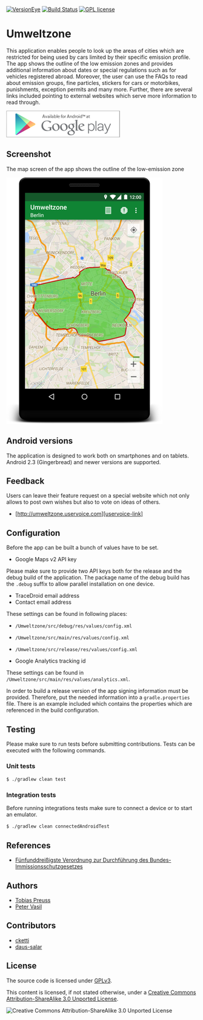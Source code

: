 [![VersionEye][versioneye-badge]][versioneye-link] 
[![Build Status](https://travis-ci.org/johnjohndoe/Umweltzone.svg?branch=master)](https://travis-ci.org/johnjohndoe/Umweltzone) 
[![GPL license][gpl-license-badge]][gpl-license-link]

# Umweltzone

This application enables people to look up the areas of cities
which are restricted for being used by cars limited by their
specific emission profile. The app shows the outline of the low emission
zones and provides additional information about dates or special
regulations such as for vehicles registered abroad. Moreover, the
user can use the FAQs to read about emission groups, fine particles,
stickers for cars or motorbikes, punishments, exception permits and
many more. Further, there are several links included
pointing to external websites which serve more information to
read through.


[![Available for Android at Google Play][google-play-badge]][google-play-link]


## Screenshot

The map screen of the app shows the outline of the low-emission zone

![Umweltzone][app-screenshot]


## Android versions

The application is designed to work both on smartphones and on tablets.
Android 2.3 (Gingerbread) and newer versions are supported.


## Feedback

Users can leave their feature request on a special website which not
only allows to post own wishes but also to vote on ideas of others.

* [http://umweltzone.uservoice.com][uservoice-link]


## Configuration

Before the app can be built a bunch of values have to be set.

* Google Maps v2 API key

Please make sure to provide two API keys both for the release and the debug build
of the application. The package name of the debug build has the `.debug` suffix
to allow parallel installation on one device.

* TraceDroid email address
* Contact email address

These settings can be found in following places:

* `/Umweltzone/src/debug/res/values/config.xml`
* `/Umweltzone/src/main/res/values/config.xml`
* `/Umweltzone/src/release/res/values/config.xml`

* Google Analytics tracking id

These settings can be found in `/Umweltzone/src/main/res/values/analytics.xml`.

In order to build a release version of the app signing information must be provided.
Therefore, put the needed information into a `gradle.properties` file. There is an
example included which contains the properties which are referenced in the build configuration.


## Testing

Please make sure to run tests before submitting contributions.
Tests can be executed with the following commands.

### Unit tests

``` bash
$ ./gradlew clean test
```

### Integration tests

Before running integrations tests make sure to connect a device or to start an emulator.

``` bash
$ ./gradlew clean connectedAndroidTest
```


## References

* [Fünfunddreißigste Verordnung zur Durchführung des Bundes-Immissionsschutzgesetzes][immissionsschutzgesetz-link]


## Authors

* [Tobias Preuss](https://bitbucket.org/tbsprs)
* [Peter Vasil](https://github.com/ptrv)


## Contributors

* [cketti](https://github.com/cketti)
* [daus-salar](https://bitbucket.com/daus-salar)


## License

The source code is licensed under [GPLv3][gpl-license-link].

This content is licensed, if not stated otherwise, under a
[Creative Commons Attribution-ShareAlike 3.0 Unported License][cc-by-sa-link].

![Creative Commons Attribution-ShareAlike 3.0 Unported License][cc-by-sa-image]


[google-play-badge]: google-play-badge.png
[google-play-link]: https://play.google.com/store/apps/details?id=de.avpptr.umweltzone
[app-screenshot]: screenshot.png
[uservoice-link]: http://umweltzone.uservoice.com
[immissionsschutzgesetz-link]: http://de.wikipedia.org/wiki/Verordnung_zum_Erlass_und_zur_%C3%84nderung_von_Vorschriften_%C3%BCber_die_Kennzeichnung_emissionsarmer_Kraftfahrzeuge#Feinstaubplakette
[gpl-license-link]: http://www.gnu.org/licenses/gpl-3.0.txt
[cc-by-sa-link]: http://creativecommons.org/licenses/by-sa/3.0/
[cc-by-sa-image]: http://i.creativecommons.org/l/by-sa/3.0/88x31.png
[gpl-license-badge]: http://img.shields.io/badge/license-GPL--3.0-lightgrey.svg
[versioneye-badge]: https://www.versioneye.com/user/projects/53f5b50a8d7ae1c2ec00033d/badge.svg
[versioneye-link]: https://www.versioneye.com/user/projects/53f5b50a8d7ae1c2ec00033d
